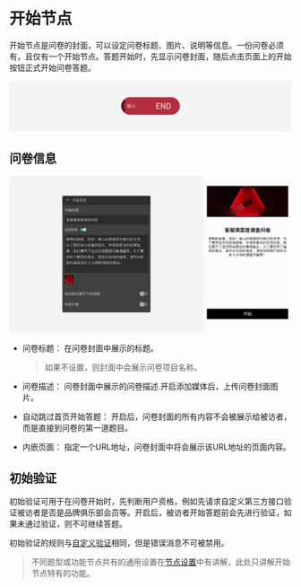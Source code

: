 ```index

```

```tag

```

```summary

```
# 开始节点

开始节点是问卷的封面，可以设定问卷标题、图片、说明等信息。一份问卷必须有，且仅有一个开始节点。答题开始时，先显示问卷封面，随后点击页面上的开始按钮正式开始问卷答题。

<img src='../../assets/snapshots/node/start/node.png'>

## 问卷信息

<img src='../../assets/snapshots/node/start/section.png'>

+ 问卷标题：
在问卷封面中展示的标题。
  > 如果不设置，则封面中会展示问卷项目名称。

+ 问卷描述：
问卷封面中展示的问卷描述.开启添加媒体后，上传问卷封面图片。

+ 自动跳过首页开始答题：
开启后，问卷封面的所有内容不会被展示给被访者，而是直接到问卷的第一道题目。

+ 内嵌页面：
指定一个URL地址，问卷封面中将会展示该URL地址的页面内容。

## 初始验证

初始验证可用于在问卷开始时，先判断用户资格，例如先请求自定义第三方接口验证被访者是否是品牌俱乐部会员等。开启后，被访者开始答题前会先进行验证，如果未通过验证，则不可继续答题。

初始验证的规则与[自定义验证](../node-setting/custom-validation.md)相同，但是错误消息不可被禁用。

> 不同题型或功能节点共有的通用设置在[节点设置](../node-setting/concept.md)中有讲解，此处只讲解开始节点特有的功能。
